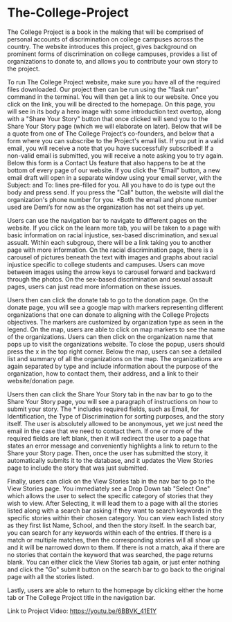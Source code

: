 # The-College-Project
The College Project is a book in the making that will be comprised of personal accounts of discrimination on college campuses across the country.  The website introduces this project, gives background on prominent forms of discrimination on college campuses, provides a list of organizations to donate to, and allows you to contribute your own story to the project.

To run The College Project website, make sure you have all of the required files downloaded. Our project then can be run using the "flask run" command in the terminal. You will then get a link to our website. Once you click on the link, you will be directed to the homepage. On this page, you will see in its body a hero image with some introduction text overtop, along with a "Share Your Story" button that once clicked will send you to the Share Your Story page (which we will elaborate on later). Below that will be a quote from one of The College Project’s co-founders, and below that a form where you can subscribe to the Project's email list. If you put in a valid email, you will receive a note that you have successfully subscribed! If a non-valid email is submitted, you will receive a note asking you to try again. Below this form is a Contact Us feature that also happens to be at the bottom of every page of our website. If you click the "Email" button, a new email draft will open in a separate window using your email server, with the Subject: and To: lines pre-filled for you. All you have to do is type out the body and press send. If you press the "Call" button, the website will dial the organization's phone number for you. *Both the email and phone number used are Demi’s for now as the organization has not set theirs up yet.

Users can use the navigation bar to navigate to different pages on the website. If you click on the learn more tab, you will be taken to a page with basic information on racial injustice, sex-based discrimination, and sexual assualt. Within each subgroup, there will be a link taking you to another page with more information. On the racial discrimination page, there is a carousel of pictures beneath the text with images and graphs about racial injustice specific to college students and campuses. Users can move between images using the arrow keys to carousel forward and backward through the photos. On the sex-based discrimination and sexual assault pages, users can just read more information on these issues.

Users then can click the donate tab to go to the donation page. On the donate page, you will see a google map with markers representing different organizations that one can donate to aligning with the College Projects objectives. The markers are customized by organization type as seen in the legend. On the map, users are able to click on map markers to see the name of the organizations. Users can then click on the organization name that pops up to visit the organizations website. To close the popup, users should press the x in the top right corner. Below the map, users can see a detailed list and summary of all the organizations on the map. The organizations are again separated by type and include information about the purpose of the organization, how to contact them, their address, and a link to their website/donation page. 

Users then can click the Share Your Story tab in the nav bar to go to the Share Your Story page, you will see a paragraph of instructions on how to submit your story. The * includes required fields, such as Email, for Identification, the Type of Discrimination for sorting purposes, and the story itself. The user is absolutely allowed to be anonymous, yet we just need the email in the case that we need to contact them. If one or more of the required fields are left blank, then it will redirect the user to a page that states an error message and conveniently highlights a link to return to the Share your Story page. Then, once the user has submitted the story, it automatically submits it to the database, and it updates the View Stories page to include the story that was just submitted.

Finally, users can click on the View Stories tab in the nav bar to go to the View Stories page. You immediately see a Drop Down tab "Select One" which allows the user to select the specific category of stories that they wish to view. After Selecting, it will lead them to a page with all the stories listed along with a search bar asking if they want to search keywords in the specific stories within their chosen category. You can view each listed story as they first list Name, School, and then the story itself. In the search bar, you can search for any keywords within each of the entries. If there is a match or multiple matches, then the corresponding stories will all show up and it will be narrowed down to them. If there is not a match, aka if there are no stories that contain the keyword that was searched, the page returns blank. You can either click the View Stories tab again, or just enter nothing and click the "Go" submit button on the search bar to go back to the original page with all the stories listed. 

Lastly, users are able to return to the homepage by clicking either the home tab or The College Project title in the navigation bar.

Link to Project Video: https://youtu.be/6BBVK_41E1Y 
